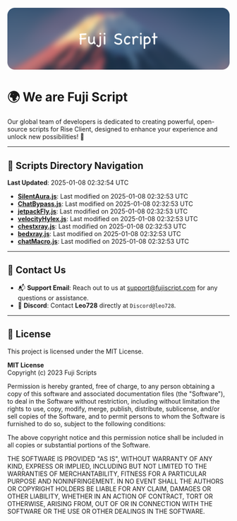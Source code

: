 ![Banner](.github/b.webp)

# 🌍 **We are Fuji Script**

Our global team of developers is dedicated to creating powerful, open-source scripts for Rise Client, designed to enhance your experience and unlock new possibilities! 🌟

---
<!-- SCRIPTS_NAVIGATION_START -->
## 📂 **Scripts Directory Navigation**

**Last Updated**: 2025-01-08 02:32:54 UTC

- **[SilentAura.js](scripts/SilentAura.js)**: Last modified on 2025-01-08 02:32:53 UTC
- **[ChatBypass.js](scripts/ChatBypass.js)**: Last modified on 2025-01-08 02:32:53 UTC
- **[jetpackFly.js](scripts/jetpackFly.js)**: Last modified on 2025-01-08 02:32:53 UTC
- **[velocityHylex.js](scripts/velocityHylex.js)**: Last modified on 2025-01-08 02:32:53 UTC
- **[chestxray.js](scripts/chestxray.js)**: Last modified on 2025-01-08 02:32:53 UTC
- **[bedxray.js](scripts/bedxray.js)**: Last modified on 2025-01-08 02:32:53 UTC
- **[chatMacro.js](scripts/chatMacro.js)**: Last modified on 2025-01-08 02:32:53 UTC

<!-- SCRIPTS_NAVIGATION_END -->

---

## 💬 **Contact Us**  
- 📬 **Support Email**: Reach out to us at [support@fujiscript.com](mailto:support@fujiscript.com) for any questions or assistance.  
- 💬 **Discord**: Contact **Leo728** directly at `Discord@leo728`.

---

## 📜 **License**

This project is licensed under the MIT License.  

**MIT License**  
Copyright (c) 2023 Fuji Scripts  

Permission is hereby granted, free of charge, to any person obtaining a copy of this software and associated documentation files (the "Software"), to deal in the Software without restriction, including without limitation the rights to use, copy, modify, merge, publish, distribute, sublicense, and/or sell copies of the Software, and to permit persons to whom the Software is furnished to do so, subject to the following conditions:  

The above copyright notice and this permission notice shall be included in all copies or substantial portions of the Software.  

THE SOFTWARE IS PROVIDED "AS IS", WITHOUT WARRANTY OF ANY KIND, EXPRESS OR IMPLIED, INCLUDING BUT NOT LIMITED TO THE WARRANTIES OF MERCHANTABILITY, FITNESS FOR A PARTICULAR PURPOSE AND NONINFRINGEMENT. IN NO EVENT SHALL THE AUTHORS OR COPYRIGHT HOLDERS BE LIABLE FOR ANY CLAIM, DAMAGES OR OTHER LIABILITY, WHETHER IN AN ACTION OF CONTRACT, TORT OR OTHERWISE, ARISING FROM, OUT OF OR IN CONNECTION WITH THE SOFTWARE OR THE USE OR OTHER DEALINGS IN THE SOFTWARE.  
